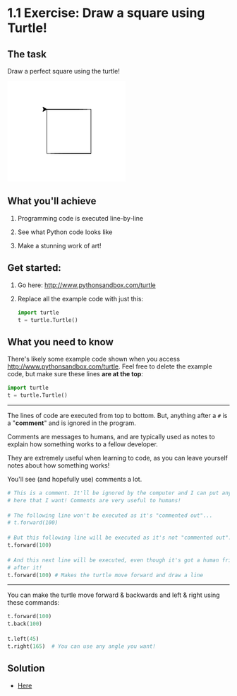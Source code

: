 # 1.1 Exercise: Draw a square using Turtle!

## The task

Draw a perfect square using the turtle!

![Square](1.1-square.png?raw=true "A square")


## What you'll achieve

1) Programming code is executed line-by-line

2) See what Python code looks like

3) Make a stunning work of art!


## Get started:

1) Go here: http://www.pythonsandbox.com/turtle

2) Replace all the example code with just this:

    ```python
    import turtle
    t = turtle.Turtle()
    ```


## What you need to know

There's likely some example code shown when you access
http://www.pythonsandbox.com/turtle. Feel free to delete the example code, but make sure
these lines **are at the top**:

```python
import turtle
t = turtle.Turtle()
```

---

The lines of code are executed from top to bottom. But, anything after a `#` is a
"**comment**" and is ignored in the program.

Comments are messages to humans, and are typically used as notes to explain how
something works to a fellow developer.

They are extremely useful when learning to code, as you can leave yourself notes about
how something works!

You'll see (and hopefully use) comments a lot.

```python
# This is a comment. It'll be ignored by the computer and I can put any giberish in
# here that I want! Comments are very useful to humans!

# The following line won't be executed as it's "commented out"...
# t.forward(100)

# But this following line will be executed as it's not "commented out"...
t.forward(100)

# And this next line will be executed, even though it's got a human friendly comment
# after it!
t.forward(100) # Makes the turtle move forward and draw a line
```

---

You can make the turtle move forward & backwards and left & right using these commands:

```python
t.forward(100)
t.back(100)

t.left(45)
t.right(165)  # You can use any angle you want!
```


## Solution

* [Here](1.1-solution.md)
